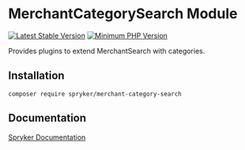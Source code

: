 # MerchantCategorySearch Module
[![Latest Stable Version](https://poser.pugx.org/spryker/merchant-category-search/v/stable.svg)](https://packagist.org/packages/spryker/merchant-category-search)
[![Minimum PHP Version](https://img.shields.io/badge/php-%3E%3D%208.2-8892BF.svg)](https://php.net/)

Provides plugins to extend MerchantSearch with categories.

## Installation

```
composer require spryker/merchant-category-search
```

## Documentation

[Spryker Documentation](https://docs.spryker.com)
